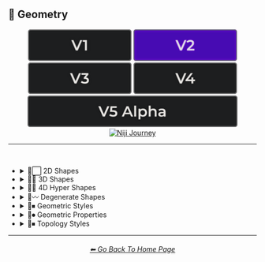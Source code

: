 <h2>💠 Geometry</h2>

<div align="center">

[<img src="/Images/Repo_Parts/Buttons/Version_Buttons/button_version_V1_inactive.webp?raw=true" alt="MidJourney V1" height="64" />](/Pages/MJ_V1/Style_Pages/Sphere/Geometry.md)
[<img src="/Images/Repo_Parts/Buttons/Version_Buttons/button_version_V2_active.webp?raw=true" alt="MidJourney V2" height="64" />](/Pages/MJ_V2/Style_Pages/Sphere/Geometry.md)
[<img src="/Images/Repo_Parts/Buttons/Version_Buttons/button_version_V3_inactive.webp?raw=true" alt="MidJourney V3" height="64" />](/Pages/MJ_V3/Style_Pages/Sphere/Geometry.md)
[<img src="/Images/Repo_Parts/Buttons/Version_Buttons/button_version_V4_inactive.webp?raw=true" alt="MidJourney V4" height="64" />](/Pages/MJ_V4/Style_Pages/Just_The_Style/Geometry.md)
<br>
[<img src="/Images/Repo_Parts/Buttons/Version_Buttons/button_version_V5_Alpha_inactive_half.webp?raw=true" alt="MidJourney V5" height="64" />](/Pages/MJ_V5/Style_Pages/Just_The_Style/Geometry.md)
[<img src="/Images/Repo_Parts/Buttons/Version_Buttons/button_version_niji_inactive_half.webp?raw=true" alt="Niji Journey" height="64" />](/Pages/Niji_Journey/Niji_V4/Style_Pages/Geometry.md)

</div>

<hr>
<br>

- <details><summary>💠⬜ 2D Shapes</summary><p><div align="center">

	| 2D Shape |
	| :-: |
	| <img src="/Images/MJ_V2/MidJourney_Styles_(sphere)/Wave_13/sphere_2D_Shape.webp?raw=true" width="256" /> |
	
	<br>

	| Point | Dot |
	| :-: | :-: |
	| <img src="/Images/MJ_V2/MidJourney_Styles_(sphere)/Geometry/sphere_Point.webp?raw=true" width="256" /> | <img src="/Images/MJ_V2/MidJourney_Styles_(sphere)/Geometry/sphere_Dot.webp?raw=true" width="256" /> |
	
	<br>
	
	| Line |
	| :-: |
	| <img src="/Images/MJ_V2/MidJourney_Styles_(sphere)/Geometry/sphere_Line.webp?raw=true" width="256" /> |
	
	<br>
	
	| Triangle | Square | Pentagon |
	| :-: | :-: | :-: |
	| <img src="/Images/MJ_V2/MidJourney_Styles_(sphere)/Geometry/sphere_Triangle.webp?raw=true" width="256" /> | <img src="/Images/MJ_V2/MidJourney_Styles_(sphere)/Geometry/sphere_Square.webp?raw=true" width="256" /> | <img src="/Images/MJ_V2/MidJourney_Styles_(sphere)/Geometry/sphere_Pentagon.webp?raw=true" width="256" /> |
	
	<br>
	
	| Hexagon | Hexagonal | Heptagon |
	| :-: | :-: | :-: |
	| <img src="/Images/MJ_V2/MidJourney_Styles_(sphere)/Geometry/sphere_Hexagon.webp?raw=true" width="256" /> | <img src="/Images/MJ_V2/MidJourney_Styles_(sphere)/Geometry/sphere_Hexagonal.webp?raw=true" width="256" /> | <img src="/Images/MJ_V2/MidJourney_Styles_(sphere)/Geometry/sphere_Heptagon.webp?raw=true" width="256" /> |

	<br>
	
	| Octagon | Nonagon | Decagon |
	| :-: | :-: | :-: |
	| <img src="/Images/MJ_V2/MidJourney_Styles_(sphere)/Geometry/sphere_Octagon.webp?raw=true" width="256" /> | <img src="/Images/MJ_V2/MidJourney_Styles_(sphere)/Geometry/sphere_Nonagon.webp?raw=true" width="256" /> | <img src="/Images/MJ_V2/MidJourney_Styles_(sphere)/Geometry/sphere_Decagon.webp?raw=true" width="256" /> |
	
	<br>
	
	| Rectangle | Rectangular | Parallelogram |
	| :-: | :-: | :-: |
	| <img src="/Images/MJ_V2/MidJourney_Styles_(sphere)/Geometry/sphere_Rectangle.webp?raw=true" width="256" /> | <img src="/Images/MJ_V2/MidJourney_Styles_(sphere)/Geometry/sphere_Rectangular.webp?raw=true" width="256" /> | <img src="/Images/MJ_V2/MidJourney_Styles_(sphere)/Geometry/sphere_Parallelogram.webp?raw=true" width="256" /> |
	
	<br>
	
	| Rhombus | Star | Heart |
	| :-: | :-: | :-: |
	| <img src="/Images/MJ_V2/MidJourney_Styles_(sphere)/Geometry/sphere_Rhombus.webp?raw=true" width="256" /> | <img src="/Images/MJ_V2/MidJourney_Styles_(sphere)/Geometry/sphere_Star.webp?raw=true" width="256" /> | <img src="/Images/MJ_V2/MidJourney_Styles_(sphere)/Geometry/sphere_Heart.webp?raw=true" width="256" /> |

	<br>
	
	| Spirangle |
	| :-: |
	| <img src="/Images/MJ_V2/MidJourney_Styles_(sphere)/Geometry/sphere_Spirangle.webp?raw=true" width="256" /> |

  </div></p></details>


- <details><summary>💠🧊 3D Shapes</summary><p><div align="center">

	| 3D Shape | Orb |
	| :-: | :-: |
	| <img src="/Images/MJ_V2/MidJourney_Styles_(sphere)/Wave_13/sphere_3D_Shape.webp?raw=true" width="256" /> | <img src="/Images/MJ_V2/MidJourney_Styles_(sphere)/Wave_13/sphere_Orb.webp?raw=true" width="256" /> |
	
	<br>

	| Cube | Cuboid |
	| :-: | :-: |
	| <img src="/Images/MJ_V2/MidJourney_Styles_(sphere)/Geometry/sphere_Cube.webp?raw=true" width="256" /> | <img src="/Images/MJ_V2/MidJourney_Styles_(sphere)/Geometry/sphere_Cuboid.webp?raw=true" width="256" /> |
	
	<br>
	
	| Sphere | Cylinder | Torus |
	| :-: | :-: | :-: |
	| <img src="/Images/MJ_V2/MidJourney_Styles_(sphere)/Geometry/sphere_Sphere.webp?raw=true" width="256" /> | <img src="/Images/MJ_V2/MidJourney_Styles_(sphere)/Geometry/sphere_Cylinder.webp?raw=true" width="256" /> | <img src="/Images/MJ_V2/MidJourney_Styles_(sphere)/Geometry/sphere_Torus.webp?raw=true" width="256" /> |
	
	<br>
	
	| Pyramid | Cone |
	| :-: | :-: |
	| <img src="/Images/MJ_V2/MidJourney_Styles_(sphere)/Geometry/sphere_Pyramid.webp?raw=true" width="256" /> | <img src="/Images/MJ_V2/MidJourney_Styles_(sphere)/Geometry/sphere_Cone.webp?raw=true" width="256" /> |
	
	<br>
	
	| Rectangular Prism | Star Prism | Wedge |
	| :-: | :-: | :-: |
	| <img src="/Images/MJ_V2/MidJourney_Styles_(sphere)/Geometry/sphere_RectangularPrism.webp?raw=true" width="256" /> | <img src="/Images/MJ_V2/MidJourney_Styles_(sphere)/Geometry/sphere_StarPrism.webp?raw=true" width="256" /> | <img src="/Images/MJ_V2/MidJourney_Styles_(sphere)/Geometry/sphere_Wedge.webp?raw=true" width="256" /> |

	<br>
	
	| Zonohedron | Tetrahedron | Octahedron |
	| :-: | :-: | :-: |
	| <img src="/Images/MJ_V2/MidJourney_Styles_(sphere)/Geometry/sphere_Zonohedron.webp?raw=true" width="256" /> | <img src="/Images/MJ_V2/MidJourney_Styles_(sphere)/Geometry/sphere_Tetrahedron.webp?raw=true" width="256" /> | <img src="/Images/MJ_V2/MidJourney_Styles_(sphere)/Geometry/sphere_Octahedron.webp?raw=true" width="256" /> |

	<br>
	
	| Dodecahedron | Icosahedron | Kepler–Poinsot Polyhedra |
	| :-: | :-: | :-: |
	| <img src="/Images/MJ_V2/MidJourney_Styles_(sphere)/Geometry/sphere_Dodecahedron.webp?raw=true" width="256" /> | <img src="/Images/MJ_V2/MidJourney_Styles_(sphere)/Geometry/sphere_Icosahedron.webp?raw=true" width="256" /> | <img src="/Images/MJ_V2/MidJourney_Styles_(sphere)/Geometry/sphere_KeplerPoinsotPolyhedra.webp?raw=true" width="256" /> |
	
	<br>
	
	| Cuboctahedron | Rhombicuboctahedron | Icosidodecahedron |
	| :-: | :-: | :-: |
	| <img src="/Images/MJ_V2/MidJourney_Styles_(sphere)/Geometry/sphere_Cuboctahedron.webp?raw=true" width="256" /> | <img src="/Images/MJ_V2/MidJourney_Styles_(sphere)/Geometry/sphere_Rhombicuboctahedron.webp?raw=true" width="256" /> | <img src="/Images/MJ_V2/MidJourney_Styles_(sphere)/Geometry/sphere_Icosidodecahedron.webp?raw=true" width="256" /> |

	<br>
	
	| Rhombicosidodecahedron | Trapezohedron |
	| :-: | :-: |
	| <img src="/Images/MJ_V2/MidJourney_Styles_(sphere)/Geometry/sphere_Rhombicosidodecahedron.webp?raw=true" width="256" /> | <img src="/Images/MJ_V2/MidJourney_Styles_(sphere)/Geometry/sphere_Trapezohedron.webp?raw=true" width="256" /> |
	
	<br>
	
	| Cupola | Anticupola | Hypercupolae |
	| :-: | :-: | :-: |
	| <img src="/Images/MJ_V2/MidJourney_Styles_(sphere)/Geometry/sphere_Cupola.webp?raw=true" width="256" /> | <img src="/Images/MJ_V2/MidJourney_Styles_(sphere)/Geometry/sphere_Anticupola.webp?raw=true" width="256" /> | <img src="/Images/MJ_V2/MidJourney_Styles_(sphere)/Geometry/sphere_Hypercupolae.webp?raw=true" width="256" /> |

	<br>
	
	| Bicupola | Frustum | Bifrustum |
	| :-: | :-: | :-: |
	| <img src="/Images/MJ_V2/MidJourney_Styles_(sphere)/Geometry/sphere_Bicupola.webp?raw=true" width="256" /> | <img src="/Images/MJ_V2/MidJourney_Styles_(sphere)/Geometry/sphere_Frustum.webp?raw=true" width="256" /> | <img src="/Images/MJ_V2/MidJourney_Styles_(sphere)/Geometry/sphere_Bifrustum.webp?raw=true" width="256" /> |
	
	<br>
	
	| Rotunda | Birotunda | Prismatoid |
	| :-: | :-: | :-: |
	| <img src="/Images/MJ_V2/MidJourney_Styles_(sphere)/Geometry/sphere_Rotunda.webp?raw=true" width="256" /> | <img src="/Images/MJ_V2/MidJourney_Styles_(sphere)/Geometry/sphere_Birotunda.webp?raw=true" width="256" /> | <img src="/Images/MJ_V2/MidJourney_Styles_(sphere)/Geometry/sphere_Prismatoid.webp?raw=true" width="256" /> |
	
	<br>
	
	| Scutoid | Bipyramid | Star Bipyramid |
	| :-: | :-: | :-: |
	| <img src="/Images/MJ_V2/MidJourney_Styles_(sphere)/Geometry/sphere_Scutoid.webp?raw=true" width="256" /> | <img src="/Images/MJ_V2/MidJourney_Styles_(sphere)/Geometry/sphere_Bipyramid.webp?raw=true" width="256" /> | <img src="/Images/MJ_V2/MidJourney_Styles_(sphere)/Geometry/sphere_StarBipyramid.webp?raw=true" width="256" /> |

	<br>
	
	| Antiprism | Anti-Prism |
	| :-: | :-: |
	| <img src="/Images/MJ_V2/MidJourney_Styles_(sphere)/Geometry/sphere_Antiprism.webp?raw=true" width="256" /> | <img src="/Images/MJ_V2/MidJourney_Styles_(sphere)/Geometry/sphere_Anti-Prism.webp?raw=true" width="256" /> |
	
	<br>
	
	| Trapezohedra | Star Trapezohedron | Spherical Polyhedron |
	| :-: | :-: | :-: |
	| <img src="/Images/MJ_V2/MidJourney_Styles_(sphere)/Geometry/sphere_Trapezohedra.webp?raw=true" width="256" /> | <img src="/Images/MJ_V2/MidJourney_Styles_(sphere)/Geometry/sphere_StarTrapezohedron.webp?raw=true" width="256" /> | <img src="/Images/MJ_V2/MidJourney_Styles_(sphere)/Geometry/sphere_SphericalPolyhedron.webp?raw=true" width="256" /> |
	
	<br>
	
	| Mobius Strip | Hexaflexagon | Miura Fold |
	| :-: | :-: | :-: |
	| <img src="/Images/MJ_V2/MidJourney_Styles_(sphere)/Geometry/sphere_Mobiusstrip.webp?raw=true" width="256" /> | <img src="/Images/MJ_V2/MidJourney_Styles_(sphere)/Geometry/sphere_Hexaflexagon.webp?raw=true" width="256" /> | <img src="/Images/MJ_V2/MidJourney_Styles_(sphere)/Geometry/sphere_Miurafold.webp?raw=true" width="256" /> |

  </div></p></details>


- <details><summary>💠🔲 4D Hyper Shapes</summary><p><div align="center">

	| 4D Shape | Hyper Shape | 4D Hyper Shape |
	| :-: | :-: | :-: |
	| <img src="/Images/MJ_V2/MidJourney_Styles_(sphere)/Wave_13/sphere_4D_Shape.webp?raw=true" width="256" /> | <img src="/Images/MJ_V2/MidJourney_Styles_(sphere)/Wave_13/sphere_Hyper_Shape.webp?raw=true" width="256" /> | <img src="/Images/MJ_V2/MidJourney_Styles_(sphere)/Wave_13/sphere_4D_Hyper_Shape.webp?raw=true" width="256" /> |
	
	<br>

	| Hyperplane | Hypersurface |
	| :-: | :-: |
	| <img src="/Images/MJ_V2/MidJourney_Styles_(sphere)/Wave_9/sphere_Hyperplane.webp?raw=true" width="256" /> | <img src="/Images/MJ_V2/MidJourney_Styles_(sphere)/Wave_9/sphere_Hypersurface.webp?raw=true" width="256" /> |

	<br>

	| Hypercube | Tesseract | Hyperprism |
	| :-: | :-: | :-: |
	| <img src="/Images/MJ_V2/MidJourney_Styles_(sphere)/Geometry/sphere_Hypercube.webp?raw=true" width="256" /> | <img src="/Images/MJ_V2/MidJourney_Styles_(sphere)/Wave_9/sphere_Tesseract.webp?raw=true" width="256" /> | <img src="/Images/MJ_V2/MidJourney_Styles_(sphere)/Geometry/sphere_Hyperprism.webp?raw=true" width="256" /> |
	
	<br>
	
	| Hypersphere | Hypercylinder | Hypertorus |
	| :-: | :-: | :-: |
	| <img src="/Images/MJ_V2/MidJourney_Styles_(sphere)/Geometry/sphere_Hypersphere.webp?raw=true" width="256" /> | <img src="/Images/MJ_V2/MidJourney_Styles_(sphere)/Geometry/sphere_Hypercylinder.webp?raw=true" width="256" /> | <img src="/Images/MJ_V2/MidJourney_Styles_(sphere)/Geometry/sphere_Hypertorus.webp?raw=true" width="256" /> |
	
	<br>
	
	| Hyperpyramid | Hypercone | Klein Bottle |
	| :-: | :-: | :-: |
	| <img src="/Images/MJ_V2/MidJourney_Styles_(sphere)/Geometry/sphere_Hyperpyramid.webp?raw=true" width="256" /> | <img src="/Images/MJ_V2/MidJourney_Styles_(sphere)/Geometry/sphere_Hypercone.webp?raw=true" width="256" /> | <img src="/Images/MJ_V2/MidJourney_Styles_(sphere)/Geometry/sphere_Kleinbottle.webp?raw=true" width="256" /> |
	
	<br>
	
	| Hyperzonohedron | Hypertetrahedron | Hyperoctahedron |
	| :-: | :-: | :-: |
	| <img src="/Images/MJ_V2/MidJourney_Styles_(sphere)/Geometry/sphere_Hyperzonohedron.webp?raw=true" width="256" /> | <img src="/Images/MJ_V2/MidJourney_Styles_(sphere)/Geometry/sphere_Hypertetrahedron.webp?raw=true" width="256" /> | <img src="/Images/MJ_V2/MidJourney_Styles_(sphere)/Geometry/sphere_Hyperoctahedron.webp?raw=true" width="256" /> |

	<br>
	
	| Hyperdodecahedron | Hypericosahedron | Flexible Polyhedron |
	| :-: | :-: | :-: |
	| <img src="/Images/MJ_V2/MidJourney_Styles_(sphere)/Geometry/sphere_Hyperdodecahedron.webp?raw=true" width="256" /> | <img src="/Images/MJ_V2/MidJourney_Styles_(sphere)/Geometry/sphere_Hypericosahedron.webp?raw=true" width="256" /> | <img src="/Images/MJ_V2/MidJourney_Styles_(sphere)/Geometry/sphere_FlexiblePolyhedron.webp?raw=true" width="256" /> |

  </div></p></details>


- <details><summary>💠〰 Degenerate Shapes</summary><p><div align="center">

	| Monogon | Digon |
	| :-: | :-: |
	| <img src="/Images/MJ_V2/MidJourney_Styles_(sphere)/Geometry/sphere_Monogon.webp?raw=true" width="256" /> | <img src="/Images/MJ_V2/MidJourney_Styles_(sphere)/Geometry/sphere_Digon.webp?raw=true" width="256" /> |

  </div></p></details>


- <details><summary>💠⏹ Geometric Styles</summary><p><div align="center">

	| Geometry | Geometric | Islamic Geometric Patterns |
	| :-: | :-: | :-: |
	| <img src="/Images/MJ_V2/MidJourney_Styles_(sphere)/Wave_13/sphere_Geometry.webp?raw=true" width="256" /> | <img src="/Images/MJ_V2/MidJourney_Styles_(sphere)/Geometry/sphere_Geometric.webp?raw=true" width="256" /> | <img src="/Images/MJ_V2/MidJourney_Styles_(sphere)/Wave_14/sphere_Islamic_Geometric_Patterns.webp?raw=true" width="256" /> |

	<br>

	| Non-Euclidian |
	| :-: |
	| <img src="/Images/MJ_V2/MidJourney_Styles_(sphere)/sphere_Non-Euclidian.webp?raw=true" width="256" /> |
	
	<br>
	
	| Poly | Polygon | Polygonal |
	| :-: | :-: | :-: |
	| <img src="/Images/MJ_V2/MidJourney_Styles_(sphere)/Geometry/sphere_Poly.webp?raw=true" width="256" /> | <img src="/Images/MJ_V2/MidJourney_Styles_(sphere)/Geometry/sphere_Polygon.webp?raw=true" width="256" /> | <img src="/Images/MJ_V2/MidJourney_Styles_(sphere)/Geometry/sphere_Polygonal.webp?raw=true" width="256" /> |
	
	<br>
	
	| Polyhedron | Polyhedral |
	| :-: | :-: |
	| <img src="/Images/MJ_V2/MidJourney_Styles_(sphere)/Geometry/sphere_Polyhedron.webp?raw=true" width="256" /> | <img src="/Images/MJ_V2/MidJourney_Styles_(sphere)/Geometry/sphere_Polyhedral.webp?raw=true" width="256" /> |
	
	<br>
	
	| Platonic Solids | Archimedean Solids | Catalan Solids |
	| :-: | :-: | :-: |
	| <img src="/Images/MJ_V2/MidJourney_Styles_(sphere)/Geometry/sphere_PlatonicSolids.webp?raw=true" width="256" /> | <img src="/Images/MJ_V2/MidJourney_Styles_(sphere)/Geometry/sphere_ArchimedeanSolids.webp?raw=true" width="256" /> | <img src="/Images/MJ_V2/MidJourney_Styles_(sphere)/Geometry/sphere_CatalanSolids.webp?raw=true" width="256" /> |

	<br>
	
	| Form-Constant |
	| :-: |
	| <img src="/Images/MJ_V2/MidJourney_Styles_(sphere)/sphere_Form-Constant.webp?raw=true" width="256" /> |

  </div></p></details>


- <details><summary>💠⏺ Geometric Properties</summary><p><div align="center">

	| Vertex | Edge | Surface |
	| :-: | :-: | :-: |
	| <img src="/Images/MJ_V2/MidJourney_Styles_(sphere)/Geometry/sphere_Vertex.webp?raw=true" width="256" /> | <img src="/Images/MJ_V2/MidJourney_Styles_(sphere)/Geometry/sphere_Edge.webp?raw=true" width="256" /> | <img src="/Images/MJ_V2/MidJourney_Styles_(sphere)/Geometry/sphere_Surface.webp?raw=true" width="256" /> |
	
	<br>
	
	| Interior | Exterior | Anterior |
	| :-: | :-: | :-: |
	| <img src="/Images/MJ_V2/MidJourney_Styles_(sphere)/Geometry/sphere_Interior.webp?raw=true" width="256" /> | <img src="/Images/MJ_V2/MidJourney_Styles_(sphere)/Geometry/sphere_Exterior.webp?raw=true" width="256" /> | <img src="/Images/MJ_V2/MidJourney_Styles_(sphere)/Wave_9/sphere_Anterior.webp?raw=true" width="256" /> |
	
	<br>
	
	| Convex | Concave |
	| :-: | :-: |
	| <img src="/Images/MJ_V2/MidJourney_Styles_(sphere)/Geometry/sphere_Convex.webp?raw=true" width="256" /> | <img src="/Images/MJ_V2/MidJourney_Styles_(sphere)/Geometry/sphere_Concave.webp?raw=true" width="256" /> |
	
	<br>

	| Symmetry | Symmetric | Asymmetric |
	| :-: | :-: | :-: |
	| <img src="/Images/MJ_V2/MidJourney_Styles_(sphere)/Wave_9/sphere_Symmetry.webp?raw=true" width="256" /> | <img src="/Images/MJ_V2/MidJourney_Styles_(sphere)/Wave_9/sphere_Symmetric.webp?raw=true" width="256" /> | <img src="/Images/MJ_V2/MidJourney_Styles_(sphere)/Wave_9/sphere_Asymmetric.webp?raw=true" width="256" /> |

	<br>
	
	| Equiangular | Equilateral | Cyclic |
	| :-: | :-: | :-: |
	| <img src="/Images/MJ_V2/MidJourney_Styles_(sphere)/Geometry/sphere_Equiangular.webp?raw=true" width="256" /> | <img src="/Images/MJ_V2/MidJourney_Styles_(sphere)/Geometry/sphere_Equilateral.webp?raw=true" width="256" /> | <img src="/Images/MJ_V2/MidJourney_Styles_(sphere)/Geometry/sphere_Cyclic.webp?raw=true" width="256" /> |

	<br>

	| Tangential | Rectilinear | Traverse |
	| :-: | :-: | :-: |
	| <img src="/Images/MJ_V2/MidJourney_Styles_(sphere)/Geometry/sphere_Tangential.webp?raw=true" width="256" /> | <img src="/Images/MJ_V2/MidJourney_Styles_(sphere)/Geometry/sphere_Rectilinear.webp?raw=true" width="256" /> | <img src="/Images/MJ_V2/MidJourney_Styles_(sphere)/Geometry/sphere_Traverse.webp?raw=true" width="256" /> |
	
	<br>
	
	| Quasi | Quasi-Regular |
	| :-: | :-: |
	| <img src="/Images/MJ_V2/MidJourney_Styles_(sphere)/Geometry/sphere_Quasi.webp?raw=true" width="256" /> | <img src="/Images/MJ_V2/MidJourney_Styles_(sphere)/Geometry/sphere_Quasi-Regular.webp?raw=true" width="256" /> |
	
	<br>
	
	| Isogonal | Isotoxal | Isohedral |
	| :-: | :-: | :-: |
	| <img src="/Images/MJ_V2/MidJourney_Styles_(sphere)/Geometry/sphere_Isogonal.webp?raw=true" width="256" /> | <img src="/Images/MJ_V2/MidJourney_Styles_(sphere)/Geometry/sphere_Isotoxal.webp?raw=true" width="256" /> | <img src="/Images/MJ_V2/MidJourney_Styles_(sphere)/Geometry/sphere_Isohedral.webp?raw=true" width="256" /> |

	<br>
	
	| Stellation | Ehrhart Polynomial | Ideal Polyhedron |
	| :-: | :-: | :-: |
	| <img src="/Images/MJ_V2/MidJourney_Styles_(sphere)/Geometry/sphere_Stellation.webp?raw=true" width="256" /> | <img src="/Images/MJ_V2/MidJourney_Styles_(sphere)/Geometry/sphere_EhrhartPolynomial.webp?raw=true" width="256" /> | <img src="/Images/MJ_V2/MidJourney_Styles_(sphere)/Geometry/sphere_IdealPolyhedron.webp?raw=true" width="256" /> |
	
	<br>
	
	| Polytope |
	| :-: |
	| <img src="/Images/MJ_V2/MidJourney_Styles_(sphere)/Geometry/sphere_Polytope.webp?raw=true" width="256" /> |

  </div></p></details>



- <details><summary>💠⏹ Topology Styles</summary><p><div align="center">

	| Topology | Topological |
	| :-: | :-: |
	| <img src="/Images/MJ_V2/MidJourney_Styles_(sphere)/Wave_9/sphere_Topology.webp?raw=true" width="256" /> | <img src="/Images/MJ_V2/MidJourney_Styles_(sphere)/Wave_9/sphere_Topological.webp?raw=true" width="256" /> |

  </div></p></details>


<hr><!--------------->
<div align="center">
<h6><a href="/README.md">⬅ Go Back To Home Page</a></h6>
</div>